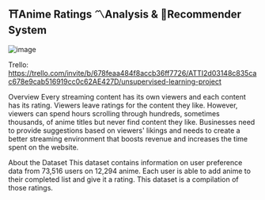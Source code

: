 ## ⛩️Anime Ratings 〽️Analysis & 🤖Recommender System

![image](https://github.com/user-attachments/assets/f8a2423b-70da-4504-9d2c-fd60d6783e0e)



Trello: https://trello.com/invite/b/678feaa484f8accb36ff7726/ATTI2d03148c835cac678e9cab516919cc0c62AE427D/unsupervised-learning-project

Overview
Every streaming content has its own viewers and each content has its rating. Viewers leave ratings for the content they like. However, viewers can spend hours scrolling through hundreds, sometimes thousands, of anime titles but never find content they like. Businesses need to provide suggestions based on viewers' likings and needs to create a better streaming environment that boosts revenue and increases the time spent on the website.

About the Dataset
This dataset contains information on user preference data from 73,516 users on 12,294 anime. Each user is able to add anime to their completed list and give it a rating. This dataset is a compilation of those ratings.

